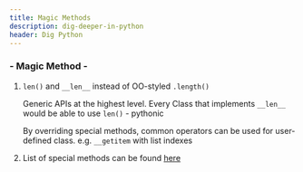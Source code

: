 ```yaml
---
title: Magic Methods
description: dig-deeper-in-python
header: Dig Python
---
```

### - Magic Method -

1. `len()` and `__len__` instead of OO-styled `.length()`

    Generic APIs at the highest level. Every Class that implements `__len__` would be able to use `len()` - pythonic

    By overriding special methods, common operators can be used for user-defined class.
    e.g. `__getitem` with list indexes

2. List of special methods can be found [here](https://docs.python.org/3/reference/datamodel.html#special-method-names)
